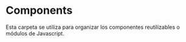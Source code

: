 # Components

Esta carpeta se utiliza para organizar los componentes reutilizables o módulos de Javascript.
